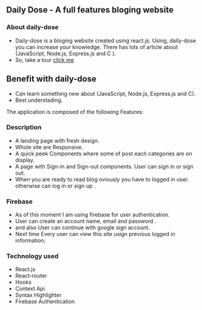 ## Daily Dose - A full features bloging website

### About daily-dose

* Daily-dose is a bloging website created using react.js. Using, daily-dose you can increase your knowledge.
   There has lots of article about (JavaScript, Node.js, Express.js and C ).
* So, take a tour [click me](https://daily-dosee.netlify.app/) 

## Benefit with daily-dose

* Can learn something new about (JavaScript, Node.js, Express.js and C).
* Best understading. 


The application is composed of the following Features:

### Description

* A landing page with fresh  design.
* Whole site are Responsive.
* A quick peek Components where some of post each categories are on display. 
* A page with Sign-in and Sign-out components. User can sign in or sign out.
* When you are ready to read blog oviously you have to logged in user. otherwise can log in or sign up .



### Firebase 

* As of this moment I am using firebase for user authentication.
* User can create an account name, email and password . 
* and also User can continue with google sign account.
* Next time Every user can view this site usign previous logged in information;


### Technology used

* React.js
* React-router
* Hooks
* Context Api
* Syntax Highlighter
* Firebase Authentication





